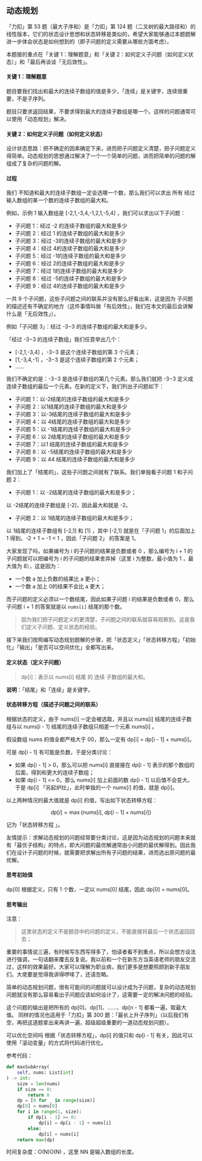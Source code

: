 ## 动态规划

「力扣」第 53 题（最大子序和）是「力扣」第 124 题（二叉树的最大路径和）的线性版本，它们的状态设计思想和状态转移是类似的，希望大家能够通过本题题解进一步体会状态是如何想到的（即子问题的定义需要从哪些方面考虑）。

本题接的重点在「关键 1：理解题意」和「关键 2：如何定义子问题（如何定义状态）」和「最后再谈谈「无后效性」。

#### 关键 1：理解题意

题目要我们找出和最大的连续子数组的值是多少，「连续」是关键字，连续很重要，不是子序列。

题目只要求返回结果，不要求得到最大的连续子数组是哪一个。这样的问题通常可以使用「动态规划」解决。

#### 关键 2：如何定义子问题（如何定义状态）

设计状态思路：把不确定的因素确定下来，进而把子问题定义清楚，把子问题定义得简单。动态规划的思想通过解决了一个一个简单的问题，进而把简单的问题的解组成了复杂的问题的解。

#### 过程

我们 不知道和最大的连续子数组一定会选哪一个数，那么我们可以求出 所有 经过输入数组的某一个数的连续子数组的最大和。

例如，示例 1 输入数组是 [-2,1,-3,4,-1,2,1,-5,4] ，我们可以求出以下子问题：

- 子问题 1：经过 -2 的连续子数组的最大和是多少
- 子问题 2：经过 1 的连续子数组的最大和是多少
- 子问题 3：经过 -3的连续子数组的最大和是多少
- 子问题 4：经过 4的连续子数组的最大和是多少
- 子问题 5：经过 -1的连续子数组的最大和是多少
- 子问题 6：经过 2的连续子数组的最大和是多少
- 子问题 7：经过 1的连续子数组的最大和是多少
- 子问题 8：经过 -5的连续子数组的最大和是多少
- 子问题 9：经过 4的连续子数组的最大和是多少

一共 9 个子问题，这些子问题之间的联系并没有那么好看出来，这是因为 子问题的描述还有不确定的地方（这件事情叫做「有后效性」，我们在本文的最后会讲解什么是「无后效性」）。

例如「子问题 3」：经过 -3−3 的连续子数组的最大和是多少。

「经过 -3−3 的连续子数组」我们任意举出几个：

- [-2,1,-3,4] ，-3−3 是这个连续子数组的第 3 个元素；
- [1,-3,4,-1] ，-3−3 是这个连续子数组的第 2 个元素；
- ……

我们不确定的是：-3−3 是连续子数组的第几个元素。那么我们就把 -3−3 定义成连续子数组的最后一个元素。在新的定义下，我们列出子问题如下：

- 子问题 1：以-2结尾的连续子数组的最大和是多少
- 子问题 2：以1结尾的连续子数组的最大和是多少
- 子问题 3：以-3结尾的连续子数组的最大和是多少
- 子问题 4：以 4结尾的连续子数组的最大和是多少
- 子问题 5：以 -1结尾的连续子数组的最大和是多少
- 子问题 6：以 2结尾的连续子数组的最大和是多少
- 子问题 7：以1 结尾的连续子数组的最大和是多少
- 子问题 8：以 -5结尾的连续子数组的最大和是多少
- 子问题 9：以 44 结尾的连续子数组的最大和是多少

我们加上了「结尾的」，这些子问题之间就有了联系。我们单独看子问题 1 和子问题 2：

- 子问题 1：以 -2结尾的连续子数组的最大和是多少；

以 -2结尾的连续子数组是 [-2]，因此最大和就是 -2。

- 子问题 2：以 1结尾的连续子数组的最大和是多少；

以 1结尾的连续子数组有 [-2,1] 和 [1] ，其中 [-2,1] 就是在「子问题 1」的后面加上 1 得到。-2 + 1 = -1 < 1 ，因此「子问题 2」 的答案是 1。

大家发现了吗，如果编号为 i 的子问题的结果是负数或者 0 ，那么编号为 i + 1 的子问题就可以把编号为 i 的子问题的结果舍弃掉（这里 i 为整数，最小值为 1 ，最大值为 8），这是因为：

- 一个数 a 加上负数的结果比 a 更小；
- 一个数 a 加上 0的结果不会比 a 更大；

而子问题的定义必须以一个数结尾，因此如果子问题 i 的结果是负数或者 0，那么子问题 i + 1 的答案就是以 `nums[i]` 结尾的那个数。

> 因为我们把子问题定义的更清楚，子问题之间的联系就容易观察到。这是我们定义子问题、定义状态的经验。

接下来我们按照编写动态规划题解的步骤，把「状态定义」「状态转移方程」「初始化」「输出」「是否可以空间优化」全都写出来。

#### 定义状态（定义子问题）

> dp[i]：表示以 nums[i] 结尾 的 连续 子数组的最大和。

**说明**：「结尾」和「连续」是关键字。

#### 状态转移方程（描述子问题之间的联系）

根据状态的定义，由于 nums[i] 一定会被选取，并且以 nums[i] 结尾的连续子数组与以 nums[i - 1] 结尾的连续子数组只相差一个元素 nums[i] 。

假设数组 nums 的值全都严格大于 00，那么一定有 dp[i] = dp[i - 1] + nums[i]。

可是 dp[i - 1] 有可能是负数，于是分类讨论：

- 如果 dp[i - 1] > 0，那么可以把 nums[i] 直接接在 dp[i - 1] 表示的那个数组的后面，得到和更大的连续子数组；
- 如果 dp[i - 1] <= 0，那么 nums[i] 加上前面的数 dp[i - 1] 以后值不会变大。于是 dp[i] 「另起炉灶」，此时单独的一个 nums[i] 的值，就是 dp[i]。

以上两种情况的最大值就是 dp[i] 的值，写出如下状态转移方程：

$$dp[i] = \max \{nums[i],\; dp[i - 1] + nums[i]\}$$ 

记为「状态转移方程 」。

友情提示：求解动态规划的问题经常要分类讨论，这是因为动态规划的问题本来就有「最优子结构」的特点，即大问题的最优解通常由小问题的最优解得到。因此我们在设计子问题的时候，就需要把求解出所有子问题的结果，进而选出原问题的最优解。

#### 思考初始值

dp[0] 根据定义，只有 1 个数，一定以 nums[0] 结尾，因此 dp[0] = nums[0]。

#### 思考输出

注意：

> 这里状态的定义不是题目中的问题的定义，不能直接将最后一个状态返回回去；

重要的事情说三遍，有时候写东西写得多了，怕读者看不到重点，所以会想方设法进行强调，一句话翻来覆去反复说。我以前和一个在新东方当英语老师的朋友交流过，这样的效果最好。大家可以理解为职业病，我们更多是想要照顾到新手朋友们。大佬要是觉得我讲得啰嗦了，还请忽略。

简单的动态规划问题，很有可能问的问题就可以设计成为子问题，复杂的动态规划问题就没有那么容易看出子问题应该如何设计了，这需要一定的解决问题的经验。

这个问题的输出是把所有的 dp[0]、dp[1]、……、dp[n - 1] 都看一遍，取最大值。 同样的情况也适用于「力扣」第 300 题：「最长上升子序列」（以后我们有空，再把这道题拿出来再讲一遍，超级超级重要的一道动态规划问题）。

可以优化空间吗
根据「状态转移方程」，dp[i] 的值只和 dp[i - 1] 有关，因此可以使用「滚动变量」的方式将代码进行优化。

参考代码：

```python
def maxSubArray(
    self, nums: List[int]
) -> int:
    size = len(nums)
    if size == 0:
        return 0
    dp = [0 for _ in range(size)]
    dp[0] = nums[0]
    for i in range(1, size):
        if dp[i - 1] >= 0:
            dp[i] = dp[i - 1] + nums[i]
        else:
            dp[i] = nums[i]
    return max(dp)
```

时间复杂度：O(N)O(N) ，这里 NN 是输入数组的长度。

